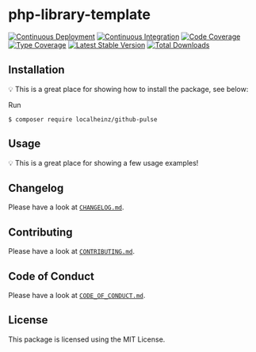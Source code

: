 # php-library-template

[![Continuous Deployment](https://github.com//workflows/Continuous%20Deployment/badge.svg)](https://github.com/localheinz/github-pulse/actions)
[![Continuous Integration](https://github.com/localheinz/github-pulse/workflows/Continuous%20Integration/badge.svg)](https://github.com/localheinz/github-pulse/actions)
[![Code Coverage](https://codecov.io/gh/localheinz/github-pulse/branch/master/graph/badge.svg)](https://codecov.io/gh/localheinz/github-pulse)
[![Type Coverage](https://shepherd.dev/github/localheinz/github-pulse/coverage.svg)](https://shepherd.dev/github/localheinz/github-pulse)
[![Latest Stable Version](https://poser.pugx.org/localheinz/github-pulse/v/stable)](https://packagist.org/packages/localheinz/github-pulse)
[![Total Downloads](https://poser.pugx.org/localheinz/github-pulse/downloads)](https://packagist.org/packages/localheinz/github-pulse)

## Installation

:bulb: This is a great place for showing how to install the package, see below:

Run

```
$ composer require localheinz/github-pulse
```

## Usage

:bulb: This is a great place for showing a few usage examples!

## Changelog

Please have a look at [`CHANGELOG.md`](CHANGELOG.md).

## Contributing

Please have a look at [`CONTRIBUTING.md`](.github/CONTRIBUTING.md).

## Code of Conduct

Please have a look at [`CODE_OF_CONDUCT.md`](.github/CODE_OF_CONDUCT.md).

## License

This package is licensed using the MIT License.
